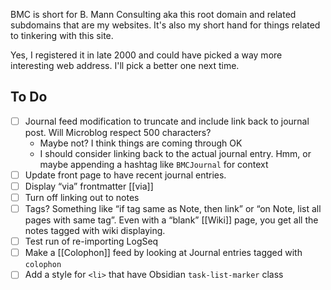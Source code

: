 ---
---
BMC is short for B. Mann Consulting aka this root domain and related subdomains that are my websites. It's also my short hand for things related to tinkering with this site.

Yes, I registered it in late 2000 and could have picked a way more interesting web address. I'll pick a better one next time.

## To Do

- [ ] Journal feed modification to truncate and include link back to journal post. Will Microblog respect 500 characters?
	- Maybe not? I think things are coming through OK
	- I should consider linking back to the actual journal entry. Hmm, or maybe appending a hashtag like `BMCJournal` for context
- [ ] Update front page to have recent journal entries. 
- [ ] Display “via” frontmatter [[via]]
- [ ] Turn off linking out to notes
- [ ] Tags? Something like “if tag same as Note, then link” or “on Note, list all pages with same tag”. Even with a “blank” [[Wiki]] page, you get all the notes tagged with wiki displaying. 
- [ ] Test run of re-importing LogSeq
- [ ] Make a [[Colophon]] feed by looking at Journal entries tagged with `colophon`
- [ ] Add a style for `<li>` that have Obsidian `task-list-marker` class